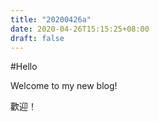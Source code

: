 ```yaml
---
title: "20200426a"
date: 2020-04-26T15:15:25+08:00
draft: false
---
```

#Hello


Welcome to my new blog!

歡迎！
